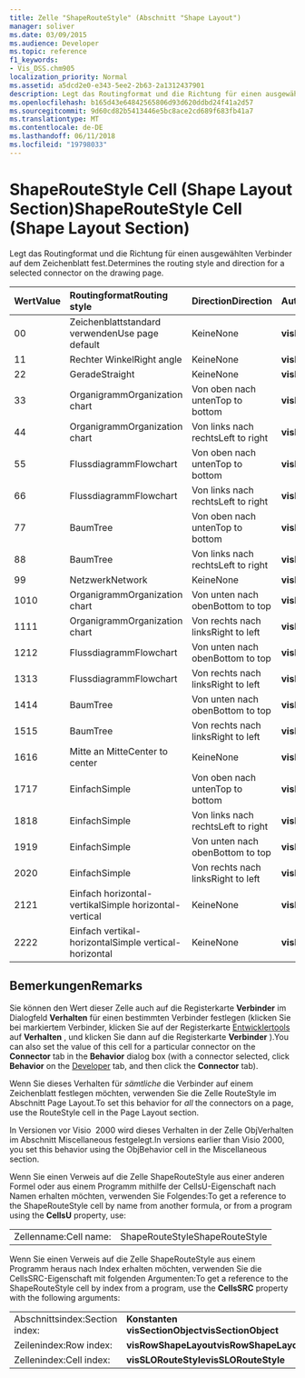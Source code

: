 ```yaml
---
title: Zelle "ShapeRouteStyle" (Abschnitt "Shape Layout")
manager: soliver
ms.date: 03/09/2015
ms.audience: Developer
ms.topic: reference
f1_keywords:
- Vis_DSS.chm905
localization_priority: Normal
ms.assetid: a5dcd2e0-e343-5ee2-2b63-2a1312437901
description: Legt das Routingformat und die Richtung für einen ausgewählten Verbinder auf dem Zeichenblatt fest.
ms.openlocfilehash: b165d43e64842565806d93d620ddbd24f41a2d57
ms.sourcegitcommit: 9d60cd82b5413446e5bc8ace2cd689f683fb41a7
ms.translationtype: MT
ms.contentlocale: de-DE
ms.lasthandoff: 06/11/2018
ms.locfileid: "19798033"
---
```

# <a name="shaperoutestyle-cell-shape-layout-section"></a><span data-ttu-id="5457b-103">ShapeRouteStyle Cell (Shape Layout Section)</span><span class="sxs-lookup"><span data-stu-id="5457b-103">ShapeRouteStyle Cell (Shape Layout Section)</span></span>

<span data-ttu-id="5457b-104">Legt das Routingformat und die Richtung für einen ausgewählten Verbinder auf dem Zeichenblatt fest.</span><span class="sxs-lookup"><span data-stu-id="5457b-104">Determines the routing style and direction for a selected connector on the drawing page.</span></span>
  
|<span data-ttu-id="5457b-105">**Wert**</span><span class="sxs-lookup"><span data-stu-id="5457b-105">**Value**</span></span>|<span data-ttu-id="5457b-106">**Routingformat**</span><span class="sxs-lookup"><span data-stu-id="5457b-106">**Routing style**</span></span>|<span data-ttu-id="5457b-107">**Direction**</span><span class="sxs-lookup"><span data-stu-id="5457b-107">**Direction**</span></span>|<span data-ttu-id="5457b-108">**Automatisierungskonstante**</span><span class="sxs-lookup"><span data-stu-id="5457b-108">**Automation constant**</span></span>|
|:-----|:-----|:-----|:-----|
|<span data-ttu-id="5457b-109">0</span><span class="sxs-lookup"><span data-stu-id="5457b-109">0</span></span>  <br/> |<span data-ttu-id="5457b-110">Zeichenblattstandard verwenden</span><span class="sxs-lookup"><span data-stu-id="5457b-110">Use page default</span></span>  <br/> |<span data-ttu-id="5457b-111">Keine</span><span class="sxs-lookup"><span data-stu-id="5457b-111">None</span></span>  <br/> |<span data-ttu-id="5457b-112">**visLORouteDefault**</span><span class="sxs-lookup"><span data-stu-id="5457b-112">**visLORouteDefault**</span></span> <br/> |
|<span data-ttu-id="5457b-113">1</span><span class="sxs-lookup"><span data-stu-id="5457b-113">1</span></span>  <br/> |<span data-ttu-id="5457b-114">Rechter Winkel</span><span class="sxs-lookup"><span data-stu-id="5457b-114">Right angle</span></span>  <br/> |<span data-ttu-id="5457b-115">Keine</span><span class="sxs-lookup"><span data-stu-id="5457b-115">None</span></span>  <br/> |<span data-ttu-id="5457b-116">**visLORouteRightAngle**</span><span class="sxs-lookup"><span data-stu-id="5457b-116">**visLORouteRightAngle**</span></span> <br/> |
|<span data-ttu-id="5457b-117">2</span><span class="sxs-lookup"><span data-stu-id="5457b-117">2</span></span>  <br/> |<span data-ttu-id="5457b-118">Gerade</span><span class="sxs-lookup"><span data-stu-id="5457b-118">Straight</span></span>  <br/> |<span data-ttu-id="5457b-119">Keine</span><span class="sxs-lookup"><span data-stu-id="5457b-119">None</span></span>  <br/> |<span data-ttu-id="5457b-120">**visLORouteStraight**</span><span class="sxs-lookup"><span data-stu-id="5457b-120">**visLORouteStraight**</span></span> <br/> |
|<span data-ttu-id="5457b-121">3</span><span class="sxs-lookup"><span data-stu-id="5457b-121">3</span></span>  <br/> |<span data-ttu-id="5457b-122">Organigramm</span><span class="sxs-lookup"><span data-stu-id="5457b-122">Organization chart</span></span>  <br/> |<span data-ttu-id="5457b-123">Von oben nach unten</span><span class="sxs-lookup"><span data-stu-id="5457b-123">Top to bottom</span></span>  <br/> |<span data-ttu-id="5457b-124">**visLORouteOrgChartNS**</span><span class="sxs-lookup"><span data-stu-id="5457b-124">**visLORouteOrgChartNS**</span></span> <br/> |
|<span data-ttu-id="5457b-125">4</span><span class="sxs-lookup"><span data-stu-id="5457b-125">4</span></span>  <br/> |<span data-ttu-id="5457b-126">Organigramm</span><span class="sxs-lookup"><span data-stu-id="5457b-126">Organization chart</span></span>  <br/> |<span data-ttu-id="5457b-127">Von links nach rechts</span><span class="sxs-lookup"><span data-stu-id="5457b-127">Left to right</span></span>  <br/> |<span data-ttu-id="5457b-128">**visLORouteOrgChartWE**</span><span class="sxs-lookup"><span data-stu-id="5457b-128">**visLORouteOrgChartWE**</span></span> <br/> |
|<span data-ttu-id="5457b-129">5</span><span class="sxs-lookup"><span data-stu-id="5457b-129">5</span></span>  <br/> |<span data-ttu-id="5457b-130">Flussdiagramm</span><span class="sxs-lookup"><span data-stu-id="5457b-130">Flowchart</span></span>  <br/> |<span data-ttu-id="5457b-131">Von oben nach unten</span><span class="sxs-lookup"><span data-stu-id="5457b-131">Top to bottom</span></span>  <br/> |<span data-ttu-id="5457b-132">**visLORouteFlowchartNS**</span><span class="sxs-lookup"><span data-stu-id="5457b-132">**visLORouteFlowchartNS**</span></span> <br/> |
|<span data-ttu-id="5457b-133">6</span><span class="sxs-lookup"><span data-stu-id="5457b-133">6</span></span>  <br/> |<span data-ttu-id="5457b-134">Flussdiagramm</span><span class="sxs-lookup"><span data-stu-id="5457b-134">Flowchart</span></span>  <br/> |<span data-ttu-id="5457b-135">Von links nach rechts</span><span class="sxs-lookup"><span data-stu-id="5457b-135">Left to right</span></span>  <br/> |<span data-ttu-id="5457b-136">**visLORouteFlowchartWE**</span><span class="sxs-lookup"><span data-stu-id="5457b-136">**visLORouteFlowchartWE**</span></span> <br/> |
|<span data-ttu-id="5457b-137">7</span><span class="sxs-lookup"><span data-stu-id="5457b-137">7</span></span>  <br/> |<span data-ttu-id="5457b-138">Baum</span><span class="sxs-lookup"><span data-stu-id="5457b-138">Tree</span></span>  <br/> |<span data-ttu-id="5457b-139">Von oben nach unten</span><span class="sxs-lookup"><span data-stu-id="5457b-139">Top to bottom</span></span>  <br/> |<span data-ttu-id="5457b-140">**visLORouteTreeNS**</span><span class="sxs-lookup"><span data-stu-id="5457b-140">**visLORouteTreeNS**</span></span> <br/> |
|<span data-ttu-id="5457b-141">8</span><span class="sxs-lookup"><span data-stu-id="5457b-141">8</span></span>  <br/> |<span data-ttu-id="5457b-142">Baum</span><span class="sxs-lookup"><span data-stu-id="5457b-142">Tree</span></span>  <br/> |<span data-ttu-id="5457b-143">Von links nach rechts</span><span class="sxs-lookup"><span data-stu-id="5457b-143">Left to right</span></span>  <br/> |<span data-ttu-id="5457b-144">**visLORouteTreeWE**</span><span class="sxs-lookup"><span data-stu-id="5457b-144">**visLORouteTreeWE**</span></span> <br/> |
|<span data-ttu-id="5457b-145">9</span><span class="sxs-lookup"><span data-stu-id="5457b-145">9</span></span>  <br/> |<span data-ttu-id="5457b-146">Netzwerk</span><span class="sxs-lookup"><span data-stu-id="5457b-146">Network</span></span>  <br/> |<span data-ttu-id="5457b-147">Keine</span><span class="sxs-lookup"><span data-stu-id="5457b-147">None</span></span>  <br/> |<span data-ttu-id="5457b-148">**visLORouteNetwork**</span><span class="sxs-lookup"><span data-stu-id="5457b-148">**visLORouteNetwork**</span></span> <br/> |
|<span data-ttu-id="5457b-149">10</span><span class="sxs-lookup"><span data-stu-id="5457b-149">10</span></span>  <br/> |<span data-ttu-id="5457b-150">Organigramm</span><span class="sxs-lookup"><span data-stu-id="5457b-150">Organization chart</span></span>  <br/> |<span data-ttu-id="5457b-151">Von unten nach oben</span><span class="sxs-lookup"><span data-stu-id="5457b-151">Bottom to top</span></span>  <br/> |<span data-ttu-id="5457b-152">**visLORouteOrgChartSN**</span><span class="sxs-lookup"><span data-stu-id="5457b-152">**visLORouteOrgChartSN**</span></span> <br/> |
|<span data-ttu-id="5457b-153">11</span><span class="sxs-lookup"><span data-stu-id="5457b-153">11</span></span>  <br/> |<span data-ttu-id="5457b-154">Organigramm</span><span class="sxs-lookup"><span data-stu-id="5457b-154">Organization chart</span></span>  <br/> |<span data-ttu-id="5457b-155">Von rechts nach links</span><span class="sxs-lookup"><span data-stu-id="5457b-155">Right to left</span></span>  <br/> |<span data-ttu-id="5457b-156">**visLORouteOrgChartEW**</span><span class="sxs-lookup"><span data-stu-id="5457b-156">**visLORouteOrgChartEW**</span></span> <br/> |
|<span data-ttu-id="5457b-157">12</span><span class="sxs-lookup"><span data-stu-id="5457b-157">12</span></span>  <br/> |<span data-ttu-id="5457b-158">Flussdiagramm</span><span class="sxs-lookup"><span data-stu-id="5457b-158">Flowchart</span></span>  <br/> |<span data-ttu-id="5457b-159">Von unten nach oben</span><span class="sxs-lookup"><span data-stu-id="5457b-159">Bottom to top</span></span>  <br/> |<span data-ttu-id="5457b-160">**visLORouteFlowchartSN**</span><span class="sxs-lookup"><span data-stu-id="5457b-160">**visLORouteFlowchartSN**</span></span> <br/> |
|<span data-ttu-id="5457b-161">13</span><span class="sxs-lookup"><span data-stu-id="5457b-161">13</span></span>  <br/> |<span data-ttu-id="5457b-162">Flussdiagramm</span><span class="sxs-lookup"><span data-stu-id="5457b-162">Flowchart</span></span>  <br/> |<span data-ttu-id="5457b-163">Von rechts nach links</span><span class="sxs-lookup"><span data-stu-id="5457b-163">Right to left</span></span>  <br/> |<span data-ttu-id="5457b-164">**visLORouteFlowchartEW**</span><span class="sxs-lookup"><span data-stu-id="5457b-164">**visLORouteFlowchartEW**</span></span> <br/> |
|<span data-ttu-id="5457b-165">14</span><span class="sxs-lookup"><span data-stu-id="5457b-165">14</span></span>  <br/> |<span data-ttu-id="5457b-166">Baum</span><span class="sxs-lookup"><span data-stu-id="5457b-166">Tree</span></span>  <br/> |<span data-ttu-id="5457b-167">Von unten nach oben</span><span class="sxs-lookup"><span data-stu-id="5457b-167">Bottom to top</span></span>  <br/> |<span data-ttu-id="5457b-168">**visLORouteTreeSN**</span><span class="sxs-lookup"><span data-stu-id="5457b-168">**visLORouteTreeSN**</span></span> <br/> |
|<span data-ttu-id="5457b-169">15</span><span class="sxs-lookup"><span data-stu-id="5457b-169">15</span></span>  <br/> |<span data-ttu-id="5457b-170">Baum</span><span class="sxs-lookup"><span data-stu-id="5457b-170">Tree</span></span>  <br/> |<span data-ttu-id="5457b-171">Von rechts nach links</span><span class="sxs-lookup"><span data-stu-id="5457b-171">Right to left</span></span>  <br/> |<span data-ttu-id="5457b-172">**visLORouteTreeEW**</span><span class="sxs-lookup"><span data-stu-id="5457b-172">**visLORouteTreeEW**</span></span> <br/> |
|<span data-ttu-id="5457b-173">16</span><span class="sxs-lookup"><span data-stu-id="5457b-173">16</span></span>  <br/> |<span data-ttu-id="5457b-174">Mitte an Mitte</span><span class="sxs-lookup"><span data-stu-id="5457b-174">Center to center</span></span>  <br/> |<span data-ttu-id="5457b-175">Keine</span><span class="sxs-lookup"><span data-stu-id="5457b-175">None</span></span>  <br/> |<span data-ttu-id="5457b-176">**visLORouteCenterToCenter**</span><span class="sxs-lookup"><span data-stu-id="5457b-176">**visLORouteCenterToCenter**</span></span> <br/> |
|<span data-ttu-id="5457b-177">17</span><span class="sxs-lookup"><span data-stu-id="5457b-177">17</span></span>  <br/> |<span data-ttu-id="5457b-178">Einfach</span><span class="sxs-lookup"><span data-stu-id="5457b-178">Simple</span></span>  <br/> |<span data-ttu-id="5457b-179">Von oben nach unten</span><span class="sxs-lookup"><span data-stu-id="5457b-179">Top to bottom</span></span>  <br/> |<span data-ttu-id="5457b-180">**visLORouteSimpleNS**</span><span class="sxs-lookup"><span data-stu-id="5457b-180">**visLORouteSimpleNS**</span></span> <br/> |
|<span data-ttu-id="5457b-181">18</span><span class="sxs-lookup"><span data-stu-id="5457b-181">18</span></span>  <br/> |<span data-ttu-id="5457b-182">Einfach</span><span class="sxs-lookup"><span data-stu-id="5457b-182">Simple</span></span>  <br/> |<span data-ttu-id="5457b-183">Von links nach rechts</span><span class="sxs-lookup"><span data-stu-id="5457b-183">Left to right</span></span>  <br/> |<span data-ttu-id="5457b-184">**visLORouteSimpleWE**</span><span class="sxs-lookup"><span data-stu-id="5457b-184">**visLORouteSimpleWE**</span></span> <br/> |
|<span data-ttu-id="5457b-185">19</span><span class="sxs-lookup"><span data-stu-id="5457b-185">19</span></span>  <br/> |<span data-ttu-id="5457b-186">Einfach</span><span class="sxs-lookup"><span data-stu-id="5457b-186">Simple</span></span>  <br/> |<span data-ttu-id="5457b-187">Von unten nach oben</span><span class="sxs-lookup"><span data-stu-id="5457b-187">Bottom to top</span></span>  <br/> |<span data-ttu-id="5457b-188">**visLORouteSimpleSN**</span><span class="sxs-lookup"><span data-stu-id="5457b-188">**visLORouteSimpleSN**</span></span> <br/> |
|<span data-ttu-id="5457b-189">20</span><span class="sxs-lookup"><span data-stu-id="5457b-189">20</span></span>  <br/> |<span data-ttu-id="5457b-190">Einfach</span><span class="sxs-lookup"><span data-stu-id="5457b-190">Simple</span></span>  <br/> |<span data-ttu-id="5457b-191">Von rechts nach links</span><span class="sxs-lookup"><span data-stu-id="5457b-191">Right to left</span></span>  <br/> |<span data-ttu-id="5457b-192">**visLORouteSimpleEW**</span><span class="sxs-lookup"><span data-stu-id="5457b-192">**visLORouteSimpleEW**</span></span> <br/> |
|<span data-ttu-id="5457b-193">21</span><span class="sxs-lookup"><span data-stu-id="5457b-193">21</span></span>  <br/> |<span data-ttu-id="5457b-194">Einfach horizontal-vertikal</span><span class="sxs-lookup"><span data-stu-id="5457b-194">Simple horizontal-vertical</span></span>  <br/> |<span data-ttu-id="5457b-195">Keine</span><span class="sxs-lookup"><span data-stu-id="5457b-195">None</span></span>  <br/> |<span data-ttu-id="5457b-196">**visLORouteSimpleHV**</span><span class="sxs-lookup"><span data-stu-id="5457b-196">**visLORouteSimpleHV**</span></span> <br/> |
|<span data-ttu-id="5457b-197">22</span><span class="sxs-lookup"><span data-stu-id="5457b-197">22</span></span>  <br/> |<span data-ttu-id="5457b-198">Einfach vertikal-horizontal</span><span class="sxs-lookup"><span data-stu-id="5457b-198">Simple vertical-horizontal</span></span>  <br/> |<span data-ttu-id="5457b-199">Keine</span><span class="sxs-lookup"><span data-stu-id="5457b-199">None</span></span>  <br/> |<span data-ttu-id="5457b-200">**visLORouteSimpleVH**</span><span class="sxs-lookup"><span data-stu-id="5457b-200">**visLORouteSimpleVH**</span></span> <br/> |
   
## <a name="remarks"></a><span data-ttu-id="5457b-201">Bemerkungen</span><span class="sxs-lookup"><span data-stu-id="5457b-201">Remarks</span></span>

<span data-ttu-id="5457b-202">Sie können den Wert dieser Zelle auch auf die Registerkarte **Verbinder** im Dialogfeld **Verhalten** für einen bestimmten Verbinder festlegen (klicken Sie bei markiertem Verbinder, klicken Sie auf der Registerkarte [Entwicklertools](run-in-developer-mode-display-the-developer-tab.md) auf **Verhalten** , und klicken Sie dann auf die Registerkarte **Verbinder** ).</span><span class="sxs-lookup"><span data-stu-id="5457b-202">You can also set the value of this cell for a particular connector on the **Connector** tab in the **Behavior** dialog box (with a connector selected, click **Behavior** on the [Developer](run-in-developer-mode-display-the-developer-tab.md) tab, and then click the **Connector** tab).</span></span> 
  
<span data-ttu-id="5457b-203">Wenn Sie dieses Verhalten für *sämtliche* die Verbinder auf einem Zeichenblatt festlegen möchten, verwenden Sie die Zelle RouteStyle im Abschnitt Page Layout.</span><span class="sxs-lookup"><span data-stu-id="5457b-203">To set this behavior for  *all*  the connectors on a page, use the RouteStyle cell in the Page Layout section.</span></span> 
  
<span data-ttu-id="5457b-204">In Versionen vor Visio  2000 wird dieses Verhalten in der Zelle ObjVerhalten im Abschnitt Miscellaneous festgelegt.</span><span class="sxs-lookup"><span data-stu-id="5457b-204">In versions earlier than Visio 2000, you set this behavior using the ObjBehavior cell in the Miscellaneous section.</span></span>
  
<span data-ttu-id="5457b-205">Wenn Sie einen Verweis auf die Zelle ShapeRouteStyle aus einer anderen Formel oder aus einem Programm mithilfe der CellsU-Eigenschaft nach Namen erhalten möchten, verwenden Sie Folgendes:</span><span class="sxs-lookup"><span data-stu-id="5457b-205">To get a reference to the ShapeRouteStyle cell by name from another formula, or from a program using the **CellsU** property, use:</span></span> 
  
|||
|:-----|:-----|
|<span data-ttu-id="5457b-206">Zellenname:</span><span class="sxs-lookup"><span data-stu-id="5457b-206">Cell name:</span></span>  <br/> |<span data-ttu-id="5457b-207">ShapeRouteStyle</span><span class="sxs-lookup"><span data-stu-id="5457b-207">ShapeRouteStyle</span></span>  <br/> |
   
<span data-ttu-id="5457b-208">Wenn Sie einen Verweis auf die Zelle ShapeRouteStyle aus einem Programm heraus nach Index erhalten möchten, verwenden Sie die CellsSRC-Eigenschaft mit folgenden Argumenten:</span><span class="sxs-lookup"><span data-stu-id="5457b-208">To get a reference to the ShapeRouteStyle cell by index from a program, use the **CellsSRC** property with the following arguments:</span></span> 
  
|||
|:-----|:-----|
|<span data-ttu-id="5457b-209">Abschnittsindex:</span><span class="sxs-lookup"><span data-stu-id="5457b-209">Section index:</span></span>  <br/> |<span data-ttu-id="5457b-210">**Konstanten visSectionObject**</span><span class="sxs-lookup"><span data-stu-id="5457b-210">**visSectionObject**</span></span> <br/> |
|<span data-ttu-id="5457b-211">Zeilenindex:</span><span class="sxs-lookup"><span data-stu-id="5457b-211">Row index:</span></span>  <br/> |<span data-ttu-id="5457b-212">**visRowShapeLayout**</span><span class="sxs-lookup"><span data-stu-id="5457b-212">**visRowShapeLayout**</span></span> <br/> |
|<span data-ttu-id="5457b-213">Zellenindex:</span><span class="sxs-lookup"><span data-stu-id="5457b-213">Cell index:</span></span>  <br/> |<span data-ttu-id="5457b-214">**visSLORouteStyle**</span><span class="sxs-lookup"><span data-stu-id="5457b-214">**visSLORouteStyle**</span></span> <br/> |
   

